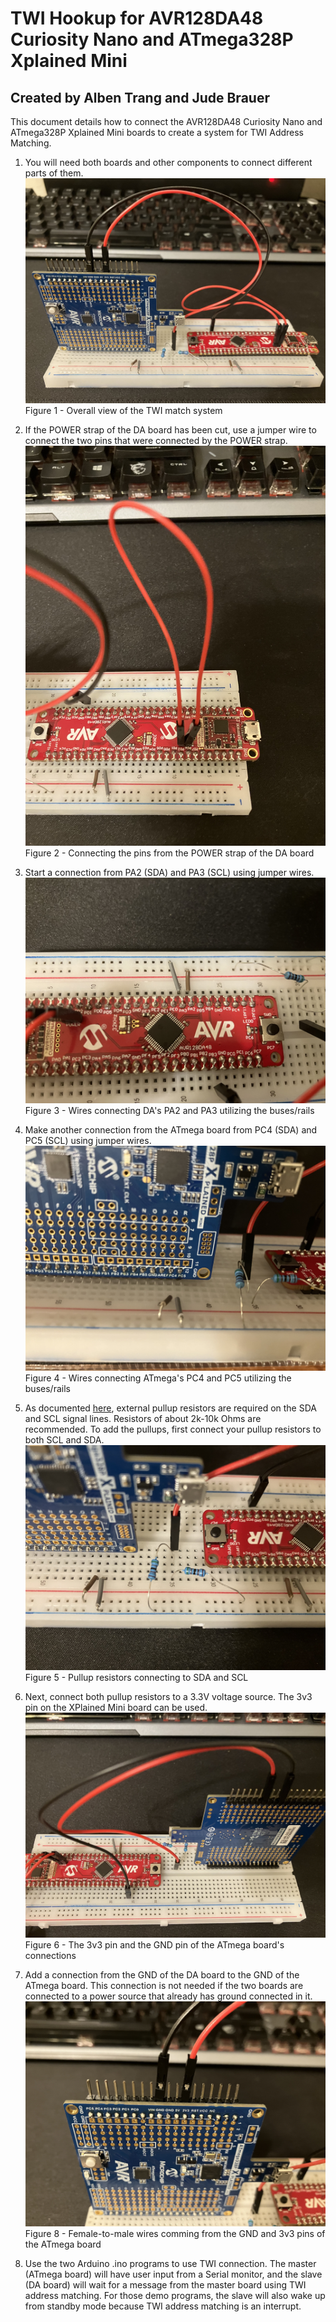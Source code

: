 # TWI Hookup for AVR128DA48 Curiosity Nano and ATmega328P Xplained Mini
## Created by Alben Trang and Jude Brauer

This document details how to connect the AVR128DA48 Curiosity Nano and ATmega328P Xplained Mini boards to create a system for TWI Address Matching.

1. You will need both boards and other components to connect different parts of them.
![Overall view of the TWI match system](IMG-0594.jpg)
Figure 1 - Overall view of the TWI match system

2. If the POWER strap of the DA board has been cut, use a jumper wire to connect the two pins that were connected by the POWER strap.
![Connecting the pins from the POWER strap of the DA board](IMG-0595.jpg)
Figure 2 - Connecting the pins from the POWER strap of the DA board

3. Start a connection from PA2 (SDA) and PA3 (SCL) using jumper wires.
![Wires connecting DA's PA2 and PA3 utilizing the buses/rails](IMG-0596.jpg)
Figure 3 - Wires connecting DA's PA2 and PA3 utilizing the buses/rails

4. Make another connection from the ATmega board from PC4 (SDA) and PC5 (SCL) using jumper wires.
![Wires connecting ATmega's PC4 and PC5 utilizing the buses/rails](IMG-0597.jpg)
Figure 4 - Wires connecting ATmega's PC4 and PC5 utilizing the buses/rails

5. As documented [here](https://github.com/cgjeffries/DxCore/tree/master/megaavr/libraries/Wire), external pullup resistors are required on the SDA and SCL signal lines. Resistors of about 2k-10k Ohms are recommended. To add the pullups, first connect your pullup resistors to both SCL and SDA.
![Pullup resistors connecting to SDA and SCL](IMG-0598.jpg)
Figure 5 - Pullup resistors connecting to SDA and SCL

6. Next, connect both pullup resistors to a 3.3V voltage source. The 3v3 pin on the XPlained Mini board can be used.
![Text](IMG-0599.jpg)
Figure 6 - The 3v3 pin and the GND pin of the ATmega board's connections

7. Add a connection from the GND of the DA board to the GND of the ATmega board. This connection is not needed if the two boards are connected to a power source that already has ground connected in it.
![Text](IMG-0601.jpg)
Figure 8 - Female-to-male wires comming from the GND and 3v3 pins of the ATmega board

8. Use the two Arduino .ino programs to use TWI connection. The master (ATmega board) will have user input from a Serial monitor, and the slave (DA board) will wait for a message from the master board using TWI address matching. For those demo programs, the slave will also wake up from standby mode because TWI address matching is an interrupt.